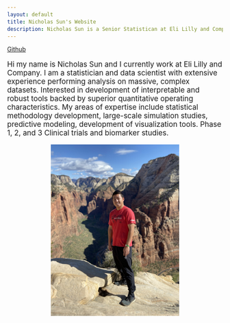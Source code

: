 ```yaml
---
layout: default
title: Nicholas Sun's Website
description: Nicholas Sun is a Senior Statistican at Eli Lilly and Company.
---
```

[Github](https://github.com/nicksun1)<br/>
<html>
<head>
	<meta name="viewport" content="width=device-width, initial-scale=1">
<style>
 .iconDetails {
 margin-left:2%;
float:left; 
height:20px;
width:20px; 
} 
img {
  display: block;
  margin-left: auto;
  margin-right: auto;
}
.container2 {
    width:100%;
    height:auto;
    padding:1%;
}
</style>
</head>
<body>

<p style="font-size:17px;">Hi my name is Nicholas Sun and I currently work at Eli Lilly and Company. I am a statistician and data scientist with extensive experience performing analysis on massive, complex datasets. Interested in development of interpretable and robust tools backed by superior quantitative operating characteristics. My areas of expertise include statistical methodology development, large-scale simulation studies, predictive modeling, development of visualization tools. Phase 1, 2, and 3 Clinical trials and biomarker studies.</p>
<div class="row marketing">
	<div class="col-sm-6">
	<img  class="center" alt="km" src="./file/IMG_0925.jpg" width="300" height="400">
	</div>
	
</div>

<!--<html>
<head>
<style>
* {
  box-sizing: border-box;
}
.column {
  float: left;
  width: 50%;
  padding: 8px;
}
/* Clearfix (clear floats) */
.row::after {
  content: "";
  clear: both;
  display: table;
}
</style>
</head>
<body>
<p style="font-size:18px;">Comparison of Kaplan Meier curves under two different analysis methods</p>
<div class="col-sm-6">
	<img  class="img-circle avatar" alt="km" src="./file/KM_plot.png" width="420" height="150">
</div>
<p style="font-size:18px;">Analysis models for desired endpoints and simulation analysis.</p>
<div class="row">
  <div class="column">
    <img src="./file/model_plot1.png" alt="Snow" style="width:100%">
  </div>
  <div class="column">
    <img src="./file/3model_plot.png" alt="Forest" style="width:100%">
  </div>
</div>
</body>
</html> -->


 
